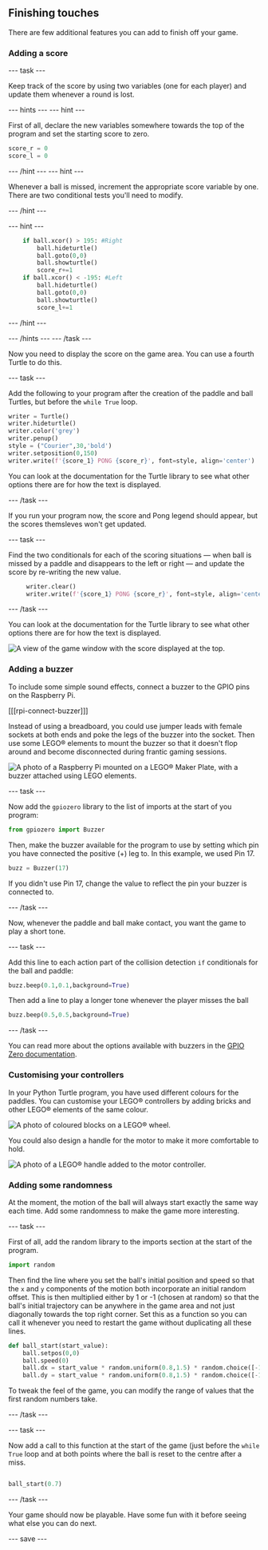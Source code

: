 ## Finishing touches

There are few additional features you can add to finish off your game.

### Adding a score

--- task ---

Keep track of the score by using two variables (one for each player) and update them whenever a round is lost.

--- hints ---
--- hint ---

First of all, declare the new variables somewhere towards the top of the program and set the starting score to zero.

```python   
score_r = 0   
score_l = 0   
```

--- /hint ---
--- hint ---

Whenever a ball is missed, increment the appropriate score variable by one. There are two conditional tests you'll need to modify.


--- /hint ---

--- hint ---

```python
    if ball.xcor() > 195: #Right
        ball.hideturtle()
        ball.goto(0,0)
        ball.showturtle()
        score_r+=1
    if ball.xcor() < -195: #Left
        ball.hideturtle()
        ball.goto(0,0)
        ball.showturtle()
        score_l+=1
```

--- /hint ---

--- /hints ---
--- /task ---

Now you need to display the score on the game area. You can use a fourth Turtle to do this.

--- task ---

Add the following to your program after the creation of the paddle and ball Turtles, but before the `while True` loop.

```python
writer = Turtle()
writer.hideturtle()
writer.color('grey')
writer.penup()
style = ("Courier",30,'bold')
writer.setposition(0,150)
writer.write(f'{score_1} PONG {score_r}', font=style, align='center')
```

You can look at the documentation for the Turtle library to see what other options there are for how the text is displayed. 

--- /task ---

If you run your program now, the score and Pong legend should appear, but the scores themsleves won't get updated.  

--- task ---

Find the two conditionals for each of the scoring situations — when ball is missed by a paddle and disappears to the left or right — and update the score by re-writing the new value. 

```python
     writer.clear()
     writer.write(f'{score_1} PONG {score_r}', font=style, align='center')
```

--- /task ---

You can look at the documentation for the Turtle library to see what other options there are for how the text is displayed. 

![A view of the game window with the score displayed at the top.](images/score.png)

### Adding a buzzer

To include some simple sound effects, connect a buzzer to the GPIO pins on the Raspberry Pi.

[[[rpi-connect-buzzer]]]


Instead of using a breadboard, you could use jumper leads with female sockets at both ends and poke the legs of the buzzer into the socket. Then use some LEGO® elements to mount the buzzer so that it doesn't flop around and become disconnected during frantic gaming sessions.


![A photo of a Raspberry Pi mounted on a LEGO® Maker Plate, with a buzzer attached using LEGO elements.](images/buzzer.JPG)

--- task ---

Now add the `gpiozero` library to the list of imports at the start of you program:

```python
from gpiozero import Buzzer
```

Then, make the buzzer available for the program to use by setting which pin you have connected the positive (+) leg to. In this example, we used Pin 17.

```python
buzz = Buzzer(17)
```
If you didn't use Pin 17, change the value to reflect the pin your buzzer is connected to.


--- /task ---

Now, whenever the paddle and ball make contact, you want the game to play a short tone.

--- task ---

Add this line to each action part of the collision detection `if` conditionals for the ball and paddle:

```python
buzz.beep(0.1,0.1,background=True)
```

Then add a  line to play a longer tone whenever the player misses the ball

```python
buzz.beep(0.5,0.5,background=True)
```

--- /task ---


You can read more about the options available with buzzers in the [GPIO Zero documentation](https://gpiozero.readthedocs.io/en/stable/api_output.html#buzzer).



### Customising your controllers

In your Python Turtle program, you have used different colours for the paddles. You can customise your LEGO® controllers by adding bricks and other LEGO® elements of the same colour.

![A photo of coloured blocks on a LEGO® wheel.](images/blue_wheel.JPG)

You could also design a handle for the motor to make it more comfortable to hold.

![A photo of a LEGO® handle added to the motor controller.](images/handle.JPG)

### Adding some randomness

At the moment, the motion of the ball will always start exactly the same way each time. Add some randomness to make the game more interesting.

--- task ---

First of all, add the random library to the imports section at the start of the program.

```python
import random
```

Then find the line where you set the ball's initial position and speed so that the `x` and `y` components of the motion both incorporate an initial random offset. This is then multiplied either by 1 or -1 (chosen at random) so that the ball's initial trajectory can be anywhere in the game area and not just diagonally towards the top right corner. Set this as a function so you can call it whenever you need to restart the game without duplicating all these lines. 
 
```python
def ball_start(start_value):
    ball.setpos(0,0)
    ball.speed(0)
    ball.dx = start_value * random.uniform(0.8,1.5) * random.choice([-1,1])
    ball.dy = start_value * random.uniform(0.8,1.5) * random.choice([-1,1])
```

To tweak the feel of the game, you can modify the range of values that the first random numbers take. 
 
--- /task ---

--- task ---

Now add a call to this function at the start of the game (just before the `while True` loop and at both points where the ball is reset to the centre after a miss.

```python

ball_start(0.7)
```
--- /task ---

Your game should now be playable. Have some fun with it before seeing what else you can do next. 

--- save ---
